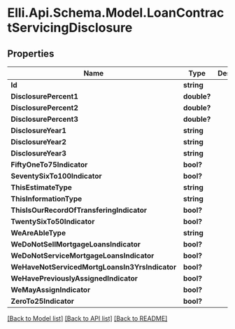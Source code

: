 # Elli.Api.Schema.Model.LoanContractServicingDisclosure
## Properties

Name | Type | Description | Notes
------------ | ------------- | ------------- | -------------
**Id** | **string** |  | [optional] 
**DisclosurePercent1** | **double?** |  | [optional] 
**DisclosurePercent2** | **double?** |  | [optional] 
**DisclosurePercent3** | **double?** |  | [optional] 
**DisclosureYear1** | **string** |  | [optional] 
**DisclosureYear2** | **string** |  | [optional] 
**DisclosureYear3** | **string** |  | [optional] 
**FiftyOneTo75Indicator** | **bool?** |  | [optional] 
**SeventySixTo100Indicator** | **bool?** |  | [optional] 
**ThisEstimateType** | **string** |  | [optional] 
**ThisInformationType** | **string** |  | [optional] 
**ThisIsOurRecordOfTransferingIndicator** | **bool?** |  | [optional] 
**TwentySixTo50Indicator** | **bool?** |  | [optional] 
**WeAreAbleType** | **string** |  | [optional] 
**WeDoNotSellMortgageLoansIndicator** | **bool?** |  | [optional] 
**WeDoNotServiceMortgageLoansIndicator** | **bool?** |  | [optional] 
**WeHaveNotServicedMortgLoansIn3YrsIndicator** | **bool?** |  | [optional] 
**WeHavePreviouslyAssignedIndicator** | **bool?** |  | [optional] 
**WeMayAssignIndicator** | **bool?** |  | [optional] 
**ZeroTo25Indicator** | **bool?** |  | [optional] 

[[Back to Model list]](../README.md#documentation-for-models) [[Back to API list]](../README.md#documentation-for-api-endpoints) [[Back to README]](../README.md)

